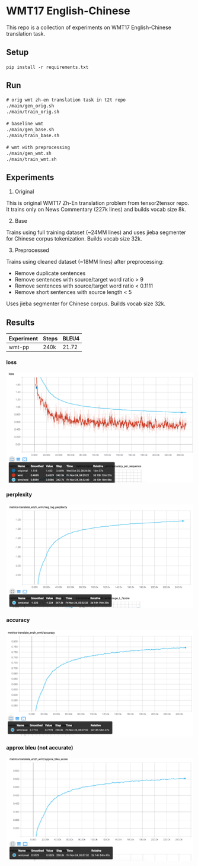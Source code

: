 # WMT17 English-Chinese 

This repo is a collection of experiments on WMT17 English-Chinese translation task. 

## Setup

`pip install -r requirements.txt`

## Run

````
# orig wmt zh-en translation task in t2t repo
./main/gen_orig.sh
./main/train_orig.sh

# baseline wmt
./main/gen_base.sh
./main/train_base.sh

# wmt with preprocessing
./main/gen_wmt.sh
./main/train_wmt.sh

````

## Experiments

1. Original 

This is original WMT17 Zh-En translation problem from tensor2tensor repo. 
It trains only on News Commentary (227k lines) and builds vocab size 8k.

2. Base

Trains using full training dataset (~24MM lines) and uses jieba segmenter for Chinese corpus tokenization. Builds vocab size 32k. 

3. Preprocessed

Trains using cleaned dataset (~18MM lines) after preprocessing: 
- Remove duplicate sentences
- Remove sentences with source/target word ratio > 9
- Remove sentences with source/target word ratio < 0.1111
- Remove short sentences with source length < 5

Uses jieba segmenter for Chinese corpus. Builds vocab size 32k. 

## Results


Experiment | Steps | BLEU4 
-----------|-------|---------
wmt-pp     | 240k  | 21.72

#### loss
![loss](results/wmt/loss.png)

#### perplexity
![loss](results/wmt/ppl.png)

#### accuracy
![loss](results/wmt/accuracy.png)

#### approx bleu (not accurate)
![loss](results/wmt/approx_bleu.png)


